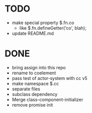# TODO
- make special property $.fn.co
  - like $.fn.defineGetter('co', blah);
- update README.md

# DONE
- bring assign into this repo
- rename to coelement
- pass test of actor-system with cc v5
- make namespace $.cc
- separate files
- subclass dependency
- Merge class-component-initializer
- remove promise init
